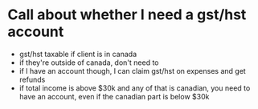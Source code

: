 # Call about whether I need a gst/hst account
- gst/hst taxable if client is in canada
- if they're outside of canada, don't need to
- if I have an account though, I can claim gst/hst on expenses and get refunds
- if total income is above $30k and any of that is canadian, you need to have an account, even if the canadian part is below $30k